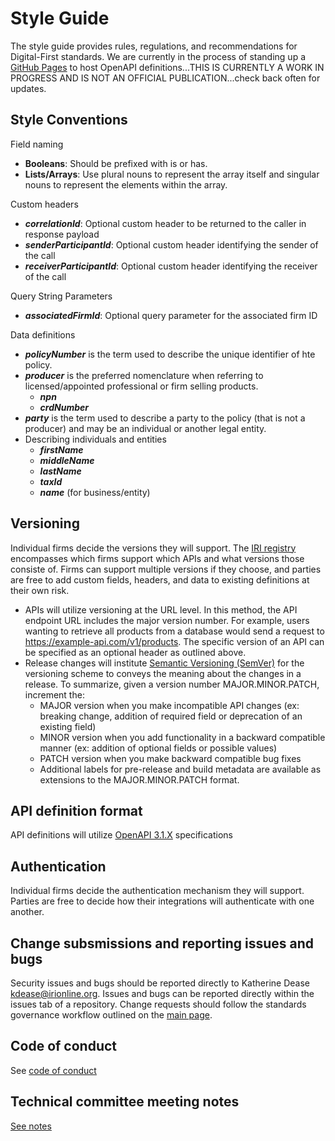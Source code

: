 # Style Guide

The style guide provides rules, regulations, and recommendations for Digital-First standards. We are currently in the process of standing up a [GitHub Pages](https://insured-retirement-institute.github.io/Style-Guide/) to host OpenAPI definitions...THIS IS CURRENTLY A WORK IN PROGRESS AND IS NOT AN OFFICIAL PUBLICATION...check back often for updates.

## Style Conventions

Field naming
- **Booleans**: Should be prefixed with is or has.
- **Lists/Arrays**: Use plural nouns to represent the array itself and singular nouns to represent the elements within the array.

Custom headers
- **_correlationId_**: Optional custom header to be returned to the caller in response payload
- **_senderParticipantId_**: Optional custom header identifying the sender of the call
- **_receiverParticipantId_**: Optional custom header identifying the receiver of the call

Query String Parameters
- **_associatedFirmId_**: Optional query parameter for the associated firm ID

Data definitions
- **_policyNumber_** is the term used to describe the unique identifier of hte policy.
- **_producer_** is the preferred nomenclature when referring to licensed/appointed professional or firm selling products.
  - **_npn_**
  - **_crdNumber_**
- **_party_** is the term used to describe a party to the policy (that is not a producer) and may be an individual or another legal entity.
- Describing individuals and entities
  - **_firstName_**
  - **_middleName_**
  - **_lastName_**
  - **_taxId_**
  - **_name_** (for business/entity)

## Versioning

Individual firms decide the versions they will support.
The [IRI registry](#) encompasses which firms support which APIs and what versions those consiste of. Firms can support multiple versions if they choose, and parties are free to add custom fields, headers, and data to existing definitions at their own risk.

- APIs will utilize versioning at the URL level. In this method, the API endpoint URL includes the major version number. For example, users wanting to retrieve all products from a database would send a request to https://example-api.com/v1/products. The specific version of an API can be specified as an optional header as outlined above.
- Release changes will institute [Semantic Versioning (SemVer)](https://semver.org/) for the versioning scheme to conveys the meaning about the changes in a release. To summarize, given a version number MAJOR.MINOR.PATCH, increment the:
  - MAJOR version when you make incompatible API changes (ex: breaking change, addition of required field or deprecation of an existing field)
  - MINOR version when you add functionality in a backward compatible manner (ex: addition of optional fields or possible values)
  - PATCH version when you make backward compatible bug fixes
  - Additional labels for pre-release and build metadata are available as extensions to the MAJOR.MINOR.PATCH format.

## API definition format

API definitions will utilize [OpenAPI 3.1.X](https://swagger.io/specification/) specifications

## Authentication

Individual firms decide the authentication mechanism they will support. Parties are free to decide how their integrations will authenticate with one another.

## Change subsmissions and reporting issues and bugs

Security issues and bugs should be reported directly to Katherine Dease kdease@irionline.org. Issues and bugs can be reported directly within the issues tab of a repository. Change requests should follow the standards governance workflow outlined on the [main page](https://github.com/Insured-Retirement-Institute).

## Code of conduct

See [code of conduct](https://github.com/Insured-Retirement-Institute/Style-Guide/blob/main/CODE_OF_CONDUCT.md)

## Technical committee meeting notes

[See notes](https://github.com/Insured-Retirement-Institute/Style-Guide/tree/main/Technical%20Committee%20Meeting%20Notes)
